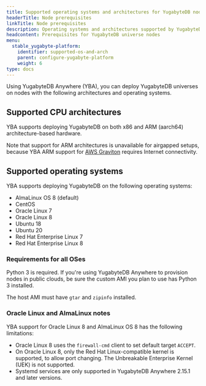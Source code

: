 ```yaml
---
title: Supported operating systems and architectures for YugabyteDB nodes
headerTitle: Node prerequisites
linkTitle: Node prerequisites
description: Operating systems and architectures supported by YugabyteDB Anywhere for deploying YugabyteDB
headcontent: Prerequisites for YugabyteDB universe nodes
menu:
  stable_yugabyte-platform:
    identifier: supported-os-and-arch
    parent: configure-yugabyte-platform
    weight: 6
type: docs
---
```


Using YugabyteDB Anywhere (YBA), you can deploy YugabyteDB universes on nodes with the following architectures and operating systems.

## Supported CPU architectures

YBA supports deploying YugabyteDB on both x86 and ARM (aarch64) architecture-based hardware.

Note that support for ARM architectures is unavailable for airgapped setups, because YBA ARM support for [AWS Graviton](https://aws.amazon.com/ec2/graviton/) requires Internet connectivity.

## Supported operating systems

YBA supports deploying YugabyteDB on the following operating systems:

* AlmaLinux OS 8 (default)
* CentOS
* Oracle Linux 7
* Oracle Linux 8
* Ubuntu 18
* Ubuntu 20
* Red Hat Enterprise Linux 7
* Red Hat Enterprise Linux 8

### Requirements for all OSes

Python 3 is required. If you're using YugabyteDB Anywhere to provision nodes in public clouds, be sure the custom AMI you plan to use has Python 3 installed.

The host AMI must have `gtar` and `zipinfo` installed.

### Oracle Linux and AlmaLinux notes

YBA support for Oracle Linux 8 and AlmaLinux OS 8 has the following limitations:

* Oracle Linux 8 uses the `firewall-cmd` client to set default target `ACCEPT`.
* On Oracle Linux 8, only the Red Hat Linux-compatible kernel is supported, to allow port changing. The Unbreakable Enterprise Kernel (UEK) is not supported.
* Systemd services are only supported in YugabyteDB Anywhere 2.15.1 and later versions.
